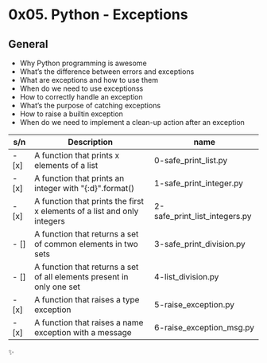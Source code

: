 # 0x05. Python - Exceptions

## General

- Why Python programming is awesome
- What’s the difference between errors and exceptions
- What are exceptions and how to use them
- When do we need to use exceptionss
- How to correctly handle an exception
- What’s the purpose of catching exceptions
- How to raise a builtin exception
- When do we need to implement a clean-up action after an exception

| s/n   | Description                                                             | name                          |
| ----- | ----------------------------------------------------------------------- | ----------------------------- |
| - [x] | A function that prints x elements of a list                             | 0-safe_print_list.py          |
| - [x] | A function that prints an integer with "{:d}".format()                  | 1-safe_print_integer.py       |
| - [x] | A function that prints the first x elements of a list and only integers | 2-safe_print_list_integers.py |
| - []  | A function that returns a set of common elements in two sets            | 3-safe_print_division.py      |
| - []  | A function that returns a set of all elements present in only one set   | 4-list_division.py            |
| - [x] | A function that raises a type exception                                 | 5-raise_exception.py          |
| - [x] | A function that raises a name exception with a message                  | 6-raise_exception_msg.py      |

:sparkles:
